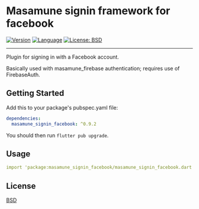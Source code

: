 # Masamune signin framework for facebook

[![Version](https://img.shields.io/badge/version-0.9.2-blue.svg)](https://mathru.net)
[![Language](https://img.shields.io/badge/language-dart-blue.svg)](https://dart.dev/)
[![License: BSD](https://img.shields.io/badge/license-BSD-purple.svg)](https://opensource.org/licenses/BSD-3-Clause)

---------------------------------------

Plugin for signing in with a Facebook account.

Basically used with masamune_firebase authentication; requires use of FirebaseAuth.

## Getting Started

Add this to your package's pubspec.yaml file:
```yaml
dependencies:
  masamune_signin_facebook: ^0.9.2
```
You should then run `flutter pub upgrade`.

## Usage

```yaml
import 'package:masamune_signin_facebook/masamune_signin_facebook.dart';
```

## License

[BSD](LICENSE)

